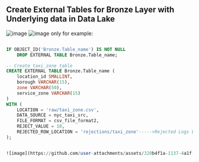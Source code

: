 ## Create External Tables for Bronze Layer with Underlying data in Data Lake

![image](https://github.com/user-attachments/assets/b928dc1c-d1ae-4d16-9716-60f8516cb314)
![image](https://github.com/user-attachments/assets/97dc6794-7951-4e6a-8006-651d464d1211)
only for example:
````sql

IF OBJECT_ID('Bronze.Table_name') IS NOT NULL
    DROP EXTERNAL TABLE Bronze.Table_name;

-- Create taxi_zone table
CREATE EXTERNAL TABLE Bronze.Table_name (
    location_id SMALLINT,
    borough VARCHAR(15),
    zone VARCHAR(50),
    service_zone VARCHAR(15)
)
WITH (
    LOCATION = 'raw/taxi_zone.csv',
    DATA_SOURCE = nyc_taxi_src,
    FILE_FORMAT = csv_file_format2,
    REJECT_VALUE = 10,
    REJECTED_ROW_LOCATION = 'rejections/taxi_zone'----->Rejected Logs Location
);


![image](https://github.com/user-attachments/assets/320b4f1a-1137-4a1f-a228-dc841a938078)
